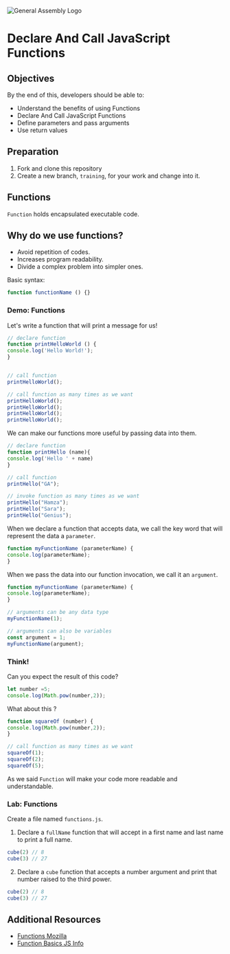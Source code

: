 ![General Assembly Logo](https://camo.githubusercontent.com/1a91b05b8f4d44b5bbfb83abac2b0996d8e26c92/687474703a2f2f692e696d6775722e636f6d2f6b6538555354712e706e67)

# Declare And Call JavaScript Functions

## Objectives

By the end of this, developers should be able to:

- Understand the benefits of using Functions
- Declare And Call JavaScript Functions
- Define parameters and pass arguments
- Use return values

## Preparation

1. Fork and clone this repository
1. Create a new branch, `training`, for your work and change into it.

## Functions

`Function` holds encapsulated executable code.

## Why do we use functions?

- Avoid repetition of codes.
- Increases program readability.
- Divide a complex problem into simpler ones.

Basic syntax:
```js
function functionName () {}
```

### Demo: Functions

Let's write a function that will print a message for us!

```js
// declare function
function printHelloWorld () {
console.log('Hello World!');
}


// call function
printHelloWorld();

// call function as many times as we want
printHelloWorld();
printHelloWorld();
printHelloWorld();
printHelloWorld();
```

We can make our functions more useful by passing data into them.

```js
// declare function
function printHello (name){
console.log('Hello ' + name)
}

// call function
printHello("GA");

// invoke function as many times as we want
printHello("Hamza");
printHello("Sara");
printHello("Genius");

```

When we declare a function that accepts data, we call the key word that will represent the data a `parameter`.

```js
function myFunctionName (parameterName) {
console.log(parameterName);
}
```

When we pass the data into our function invocation, we call it an `argument`.

```js
function myFunctionName (parameterName) {
console.log(parameterName);
}

// arguments can be any data type
myFunctionName(1);

// arguments can also be variables
const argument = 1;
myFunctionName(argument);
```

### Think!

Can you expect the result of this code?
```js
let number =5;
console.log(Math.pow(number,2));
```

What about this ?
```js
function squareOf (number) {
console.log(Math.pow(number,2));
}

// call function as many times as we want
squareOf(1);
squareOf(2);
squareOf(5);
```
As we said `Function` will make your code more readable and understandable. 


### Lab: Functions

Create a file named `functions.js`.


1.  Declare a `fullName` function that will accept in a first name and last name to print a full name.
```js
cube(2) // 8
cube(3) // 27
```


2.  Declare a `cube` function that accepts a number argument and print that number raised to the third power.
```js
cube(2) // 8
cube(3) // 27
```



## Additional Resources

- [Functions Mozilla](https://developer.mozilla.org/en-US/docs/Web/JavaScript/Reference/Functions)
- [Function Basics JS Info](https://javascript.info/function-basics)


